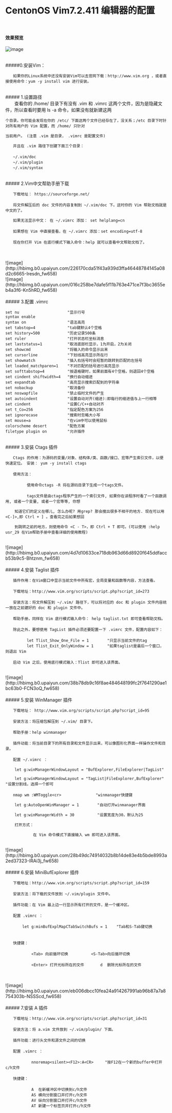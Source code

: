 # CentonOS Vim7.2.411 编辑器的配置


<br>

#### 效果预览 <br>
![image](http://hbimg.b0.upaiyun.com/fff4bb99e1a0a9a29c891a9410ffc45785f195f88aba-zocztJ_fw658)




<br>
#####0.安装Vim：<br>

    　　如果你的Linux系统中还没有安装Vim可以去官网下载：http://www.vim.org ，或者直接使用命令：yum -y install vim 进行安装。


<br>
##### 1.设置路径<br>
    　　查看你的 /home/ 目录下有没有 .vim 和 .vimrc 这两个文件，因为是隐藏文件，所以查看时要用 ls -a 命令，如果没有就新建这两
    
    个目录。你可能会发现在你的 /etc/ 下面这两个文件已经存在了，没关系；/etc 目录下时针对所有用户的 Vim 配置，而 /home/ 只针对
    
    当前用户。 (注意 .vim 是目录， .vimrc 是配置文件)
    
    　　并且在 .vim 路径下创建下面三个目录：
    　　
    　　~/.vim/doc
    　　~/.vim/plugin
    　　~/.vim/syntax
    
<br>  
##### 2.Vim中文帮助手册下载<br>

    　　下载地址： https://sourceforge.net/
    　　
    　　将文件解压后的 doc 文件的内容复制到 ~/.vim/doc 下。这时你的 Vim 帮助文档就是中文的了。
    
    　　如果无法显示中文： 在 ~/.vimrc 添加： set helplang=cn
    　　
    　　如果想在 Vim 中直接查看，在 ~/.vimrc 添加：set encoding=utf-8
    　　
    　　现在你打开 Vim 在底行模式下输入命令：help 就可以查看中文帮助文档了。
    　　
<br>
![image](http://hbimg.b0.upaiyun.com/226170cda51f43a939d3ffa46448784145a08d2c6665-Iresdn_fw658)





<br>
![image](http://hbimg.b0.upaiyun.com/016c258be7dafe5f11b763e471ce7f3bc3655eb4a3f6-Kn5hRD_fw658)






<br>
<br>
##### 3.配置 .vimrc <br>

    set nu                     "显示行号 
    syntax enable 
    syntax on                  "语法高亮 
    set tabstop=4              "tab键默认4个空格 
    set history=500            "历史记录500条 
    set ruler                  "打开状态栏坐标消息 
    set laststatus=1           "取消底部栏显示，1为开启，2为关闭 
    set showcmd                "将输入的命令显示出来 
    set cursorline             "下划线高亮显示所在行 
    set showmatch              "插入右括号时会短暂的跳转到匹配的左括号 
    let loaded_matchparen=1    "不对匹配的括号进行高亮显示 
    set softtabstop=4          "按退格键时，如果前面有4个空格，则退回4个空格 
    set cindent shiftwidth=4   "换行自动缩进 
    set expandtab              "高亮显示搜索匹配到的字符串 
    set nobackup               "取消备份 
    set noswapfile             "禁止临时文件的产生 
    set autoindent             "设置自动对齐(缩进):即每行的缩进值与上一行相等
    set cindent                "设置C/C++自动对齐 
    set t_Co=256               "指定配色方案为256 
    set ignorecase             "搜索时忽略大小写 
    set mouse=a                "在vim中可以使用鼠标 
    colorscheme desert         "配色方案 
    filetype plugin on         "允许插件

<br>
##### 3.安装 Ctags 插件 <br>

    　　Ctags 的作用：为源码的变量/对象、结构体/类、函数/接口、宏等产生索引文件，以便快速定位。 安装： yum -y install ctags 
    　　
    　　使用方法：
    　　
    　　      使用命令ctags -R 将在源码目录下生成一个tags文件。
    　　    
    　　      tags文件是由ctags程序产生的一个索引文件, 如果你在读程序时看了一个函数调用, 或者一个变量, 或者一个宏等等, 你想
    
        知道它们的定义在哪儿, 怎么办呢? 用grep? 那会搜出很多不相干的地方. 现在可以用<C-]>,即 Ctrl + ] 。查看完之后如果想回
        
        到跳转之前的地方，则使用命令 <C - T>，即 Ctrl + T 即可。(可以使用 :help usr_29 在Vim帮助手册中查看详细的使用教程)

<br>
![image](http://hbimg.b0.upaiyun.com/4d7d10633ce718db963d66d8920f645ddfaccb53b9c5-Bhtznm_fw658)





<br>
<br>
##### 4.安装 Taglist 插件 <br>

    　　插件作用：在Vim窗口中显示当前文件中所有宏，全局变量和函数等内容，方法查看。
    　　
    　　下载地址：http://www.vim.org/scripts/script.php?script_id=273
    　　
    　　安装方法：将文件解压到 ~/.vim/ 路径下，可以将对应的 doc 和 plugin 文件内容统一放在之前建好的 doc 和 plugin 文件中。
    　　
    　　帮助手册，同样在 Vim 底行模式输入命令： help taglist.txt 即可查看帮助文档。
    　　
    　　除此之外，要想使用 TagList 插件必须还要配置一下 .vimrc 文件，配置内容如下：
    　　
    　　      let Tlist_Show_One_File = 1        "只显示当前文件的tag
    　　      let Tlist_Exit_OnlyWindow = 1      "如果taglist是最后一个窗口，则退出 Vim
    　　      
    　　启动 Vim 之后，使用底行模式输入：Tlist 即可进入该界面。

<br>
![image](http://hbimg.b0.upaiyun.com/38b78db9c16f8ae484648199fc2f7641290ae1bc63b0-FCN3oQ_fw658)





<br>
<br>
##### 5.安装  WinManager 插件 <br>

    　　下载地址： http://www.vim.org/scripts/script.php?script_id=95
    　　
    　　安装方法：将压缩包解压到 ~/.vim/ 目录下。
    　　
    　　帮助手册：help winmanager
    　　
    　　插件动能：将当前目录下的所有目录和文件显示出来，可以像图形化界面一样操作文件和目录。
    　　
    　　配置 ~/.vimrc ：
    　　
        let g:winManagerWindowLayout = "BufExplorer,FileExplorer|TagList"
        
        let g:winManagerWindowLayout = "TagList|FileExplorer,BufExplorer"   "设置分割线，选择一个即可
    　　
    　　nmap wm :WMToggle<cr>               "winmanager快捷键 
        
        let g:AutoOpenWinManager = 1        "自动打开winmanager界面 
        
        let g:winManagerWidth = 30          "设置宽度为30，默认为25 
        
        打开方式：
        
                在 Vim 命令模式下直接输入 wm 即可进入该界面。

<br>
![image](http://hbimg.b0.upaiyun.com/28b49dc74914032b8b14de83e4b5bde8993a2ed37323-IRAi3j_fw658)






<br>
<br>
##### 6.安装 MiniBufExplorer 插件 <br>

    　　下载地址：http://www.vim.org/scripts/script.php?script_id=159
    　　
    　　安装方法：将下载的文件放到 ~/.vim/plugin 文件中。
    　　
    　　插件功能：在 Vim 最上边一行显示所有打开的文件，是一个缓冲区。
    　　
    　　配置 .vimrc ：
    　　
    　　    let g:minBufExplMapCTabSwitchBufs = 1    "Tab和S-Tab键切换
    　　    
    　　
    　　快捷键：
    　　        
    　　        <Tab> 向前循环切换          <S-Tab>向后循环切换
    　　      
    　　        <Enter> 打开光标所在的文件       d  删除光标所在的文件
    　　        

<br>
![image](http://hbimg.b0.upaiyun.com/eb006dbcc10fea24a914267991ab96b87a7a8754303b-NSSScd_fw658)






<br>
<br>
##### 7.安装 A 插件 <br>

    　　下载地址：http://www.vim.org/scripts/script.php?script_id=31
    　　
    　　安装方法：将 a.vim 文件放到 ~/.vim/plugin/ 下面。
    　　
    　　插件功能：进行头文件和源文件之间的切换
    　　
    　　配置 .vimrc ：
    　　    
    　　        nnoremap<silent><F12>:A<CR>     "按F12在一个新的buffer中打开c/h文件   
    　　        
    　　快捷键：
    　　
    　　        A  在新缓冲区中切换到c/h文件
    　　        AS 横向分割窗口并打开c/h文件
    　　        AV 纵向分割窗口并打开c/h文件
    　　        AT 新建一个标签页并打开c/h文件
    　　        










